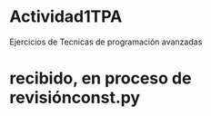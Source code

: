 # Actividad1TPA
Ejercicios de Tecnicas de programación avanzadas

#  recibido, en proceso de revisiónconst.py
